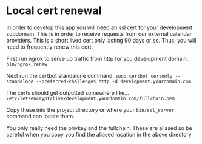 # Local cert renewal

In order to develop this app you will need an ssl cert for your development 
subdomain. This is in order to receive requests from our external calendar 
providers. This is a short lived cert only lasting 90 days or so. Thus, you 
will need to frequently renew this cert. 

First run ngrok to serve up traffic from http for you development domain.
`bin/ngrok_renew`

Next run the certbot standalone command.
`sudo certbot certonly --standalone --preferred-challenges http -d development.yourdomain.com`

The certs should get outputted somewhere like... 
`/etc/letsencrypt/live/development.yourdomain.com/fullchain.pem`

Copy these into the project directory or where your `bin/ssl_server` command
can locate them.

You only really need the privkey and the fullchain. These are aliased so be
careful when you copy you find the aliased location in the above directory.